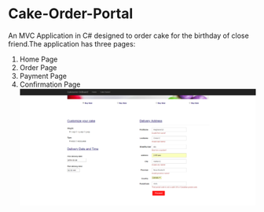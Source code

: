 # Cake-Order-Portal
An MVC Application in C# designed to order cake for the birthday of close friend.The application has three pages:
1. Home Page
2. Order Page
3. Payment Page
4. Confirmation Page
![](/ApplicationImages/CakeOrderPage.png)

